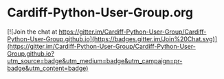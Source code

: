 # Cardiff-Python-User-Group.org

[![Join the chat at https://gitter.im/Cardiff-Python-User-Group/Cardiff-Python-User-Group.github.io](https://badges.gitter.im/Join%20Chat.svg)](https://gitter.im/Cardiff-Python-User-Group/Cardiff-Python-User-Group.github.io?utm_source=badge&utm_medium=badge&utm_campaign=pr-badge&utm_content=badge)

